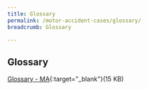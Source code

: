 ```yaml
---
title: Glossary
permalink: /motor-accident-cases/glossary/
breadcrumb: Glossary

---
```



Glossary
---
[Glossary - MA](/files/LegalTerms-MA.pdf){:target="_blank"}(15 KB)
